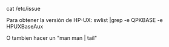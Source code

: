 cat /etc/issue

Para obtener la versión de HP-UX:
swlist |grep -e QPKBASE -e HPUXBaseAux

O tambien hacer un "man man | tail"
